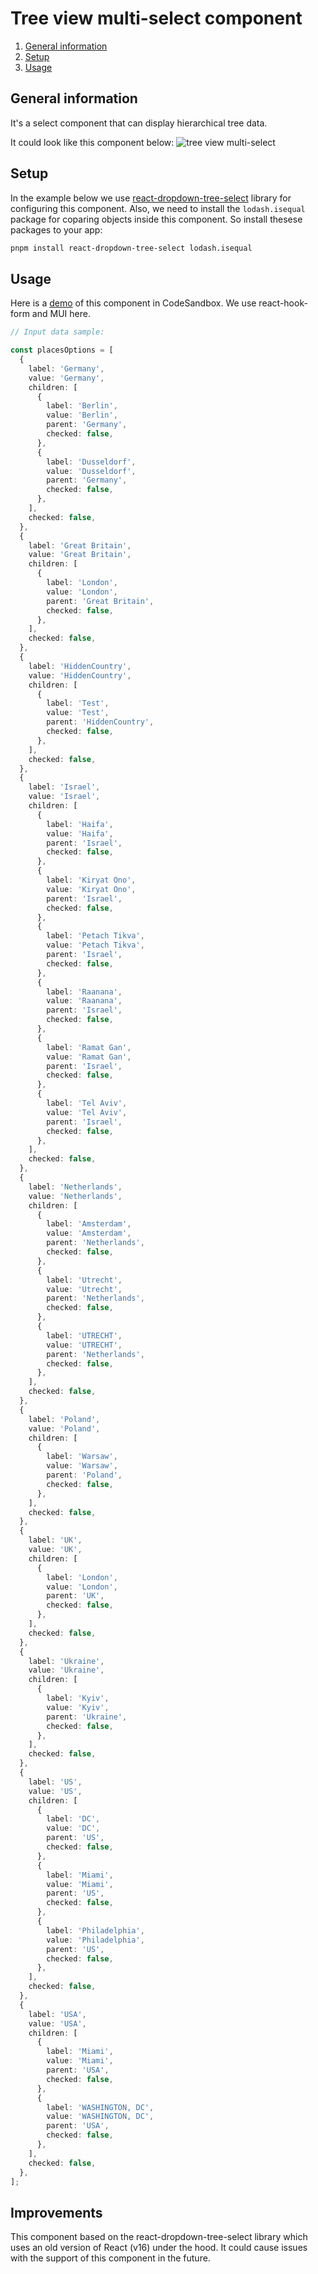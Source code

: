 # Tree view multi-select component

1. [General information](#general-info)
2. [Setup](#setup)
3. [Usage](#usage)

## General information

It's a select component that can display hierarchical tree data.

It could look like this component below:
![tree view multi-select](https://github.com/uptechteam/fe-cookbook/assets/13544983/405379b5-67fe-47e7-a9d1-973d51063e0c)

## Setup

In the example below we use [react-dropdown-tree-select](https://dowjones.github.io/react-dropdown-tree-select/#/story/readme) library for configuring this component.
Also, we need to install the `lodash.isequal` package for coparing objects inside this component.
So install thesese packages to your app:

```bash
pnpm install react-dropdown-tree-select lodash.isequal
```

## Usage

Here is a [demo](https://codesandbox.io/p/sandbox/mutable-water-6z2yqc) of this component in CodeSandbox.
We use react-hook-form and MUI here.

```typescript
// Input data sample:

const placesOptions = [
  {
    label: 'Germany',
    value: 'Germany',
    children: [
      {
        label: 'Berlin',
        value: 'Berlin',
        parent: 'Germany',
        checked: false,
      },
      {
        label: 'Dusseldorf',
        value: 'Dusseldorf',
        parent: 'Germany',
        checked: false,
      },
    ],
    checked: false,
  },
  {
    label: 'Great Britain',
    value: 'Great Britain',
    children: [
      {
        label: 'London',
        value: 'London',
        parent: 'Great Britain',
        checked: false,
      },
    ],
    checked: false,
  },
  {
    label: 'HiddenCountry',
    value: 'HiddenCountry',
    children: [
      {
        label: 'Test',
        value: 'Test',
        parent: 'HiddenCountry',
        checked: false,
      },
    ],
    checked: false,
  },
  {
    label: 'Israel',
    value: 'Israel',
    children: [
      {
        label: 'Haifa',
        value: 'Haifa',
        parent: 'Israel',
        checked: false,
      },
      {
        label: 'Kiryat Ono',
        value: 'Kiryat Ono',
        parent: 'Israel',
        checked: false,
      },
      {
        label: 'Petach Tikva',
        value: 'Petach Tikva',
        parent: 'Israel',
        checked: false,
      },
      {
        label: 'Raanana',
        value: 'Raanana',
        parent: 'Israel',
        checked: false,
      },
      {
        label: 'Ramat Gan',
        value: 'Ramat Gan',
        parent: 'Israel',
        checked: false,
      },
      {
        label: 'Tel Aviv',
        value: 'Tel Aviv',
        parent: 'Israel',
        checked: false,
      },
    ],
    checked: false,
  },
  {
    label: 'Netherlands',
    value: 'Netherlands',
    children: [
      {
        label: 'Amsterdam',
        value: 'Amsterdam',
        parent: 'Netherlands',
        checked: false,
      },
      {
        label: 'Utrecht',
        value: 'Utrecht',
        parent: 'Netherlands',
        checked: false,
      },
      {
        label: 'UTRECHT',
        value: 'UTRECHT',
        parent: 'Netherlands',
        checked: false,
      },
    ],
    checked: false,
  },
  {
    label: 'Poland',
    value: 'Poland',
    children: [
      {
        label: 'Warsaw',
        value: 'Warsaw',
        parent: 'Poland',
        checked: false,
      },
    ],
    checked: false,
  },
  {
    label: 'UK',
    value: 'UK',
    children: [
      {
        label: 'London',
        value: 'London',
        parent: 'UK',
        checked: false,
      },
    ],
    checked: false,
  },
  {
    label: 'Ukraine',
    value: 'Ukraine',
    children: [
      {
        label: 'Kyiv',
        value: 'Kyiv',
        parent: 'Ukraine',
        checked: false,
      },
    ],
    checked: false,
  },
  {
    label: 'US',
    value: 'US',
    children: [
      {
        label: 'DC',
        value: 'DC',
        parent: 'US',
        checked: false,
      },
      {
        label: 'Miami',
        value: 'Miami',
        parent: 'US',
        checked: false,
      },
      {
        label: 'Philadelphia',
        value: 'Philadelphia',
        parent: 'US',
        checked: false,
      },
    ],
    checked: false,
  },
  {
    label: 'USA',
    value: 'USA',
    children: [
      {
        label: 'Miami',
        value: 'Miami',
        parent: 'USA',
        checked: false,
      },
      {
        label: 'WASHINGTON, DC',
        value: 'WASHINGTON, DC',
        parent: 'USA',
        checked: false,
      },
    ],
    checked: false,
  },
];

```

## Improvements

This component based on the react-dropdown-tree-select library which uses an old version of React (v16) under the hood. It could cause issues with the support of this component in the future.
